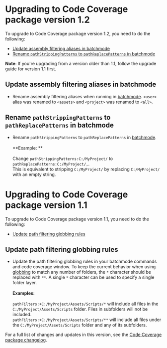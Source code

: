 # Upgrading to Code Coverage package version 1.2

To upgrade to Code Coverage package version 1.2, you need to do the following:

- [Update assembly filtering aliases in batchmode](upgrade-guide.md#update-assembly-filtering-aliases-in-batchmode)
- [Rename `pathStrippingPatterns` to `pathReplacePatterns` in batchmode](upgrade-guide.md#rename-pathstrippingpatterns-to-pathreplacepatterns-in-batchmode)

**Note**: If you're upgrading from a version older than 1.1, follow the upgrade guide for version 1.1 first.

## Update assembly filtering aliases in batchmode

- Rename assembly filtering aliases when running in [batchmode](CoverageBatchmode.md). `<user>` alias was renamed
  to `<assets>` and `<project>` was renamed to `<all>`.

## Rename `pathStrippingPatterns` to `pathReplacePatterns` in batchmode

- Rename `pathStrippingPatterns` to `pathReplacePatterns` in [batchmode](CoverageBatchmode.md).<br/><br/>**Example:
  **<br/><br/>Change `pathStrippingPatterns:C:/MyProject/` to `pathReplacePatterns:C:/MyProject/,`.<br/>This is
  equivalent to stripping `C:/MyProject/` by replacing `C:/MyProject/` with an empty string.

# Upgrading to Code Coverage package version 1.1

To upgrade to Code Coverage package version 1.1, you need to do the following:

- [Update path filtering globbing rules](upgrade-guide.md#update-path-filtering-globbing-rules)

## Update path filtering globbing rules

- Update the path filtering globbing rules in your batchmode commands and code coverage window. To keep the current
  behavior when using [globbing](https://en.wikipedia.org/wiki/Glob_%28programming%29) to match any number of folders,
  the `*` character should be replaced with `**`. A single `*` character can be used to specify a single folder
  layer.<br/><br/>**Examples:**<br/><br/>`pathFilters:+C:/MyProject/Assets/Scripts/*` will include all files in
  the `C:/MyProject/Assets/Scripts` folder. Files in subfolders will not be
  included.<br/>`pathFilters:+C:/MyProject/Assets/Scripts/**` will include all files under
  the `C:/MyProject/Assets/Scripts` folder and any of its subfolders.

For a full list of changes and updates in this version, see
the [Code Coverage package changelog](../changelog/CHANGELOG.html).
